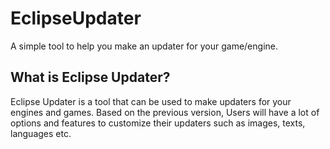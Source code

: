 # EclipseUpdater
A simple tool to help you make an updater for your game/engine.

## What is Eclipse Updater?
Eclipse Updater is a tool that can be used to make updaters for your engines and games. Based on the previous version, Users will have a lot of options and features to customize their updaters such as images, texts, languages etc.

